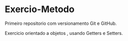 # Exercio-Metodo
 Primeiro repositorio com versionamento Git e GitHub.

Exercicio orientado a objetos , usando Getters e Setters.